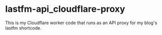 # lastfm-api_cloudflare-proxy
This is my Cloudflare worker code that runs as an API proxy for my blog's lastfm shortcode.
